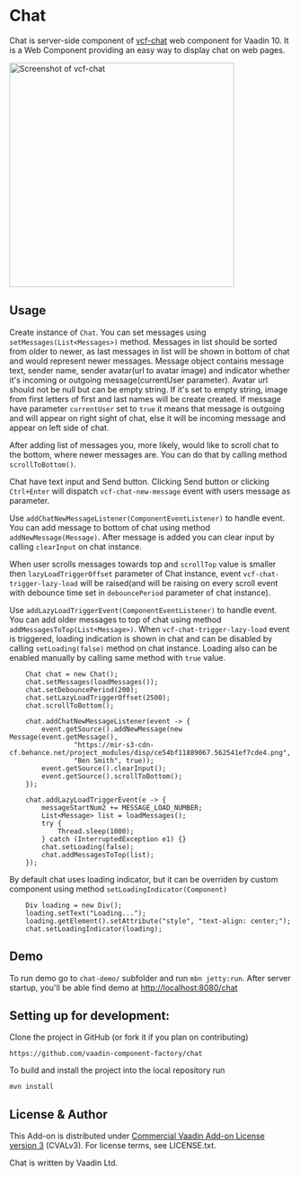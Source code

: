 # Chat

Chat is server-side component of [vcf-chat](https://github.com/vaadin-component-factory/vcf-chat) web component for Vaadin 10. 
It is a Web Component providing an easy way to display chat on web pages.

[<img src="https://raw.githubusercontent.com/vaadin/vcf-chat/master/screenshot.png" width="400" alt="Screenshot of vcf-chat">](https://vaadin.com/directory/components/vaadinvcf-chat)
## Usage

Create instance of `Chat`. You can set messages using `setMessages(List<Messages>)` method.
Messages in list should be sorted from older to newer, as last messages in list will be 
shown in bottom of chat and would represent newer messages. Message object contains  message text, 
sender name, sender avatar(url to avatar image) and indicator whether it's incoming or outgoing 
message(currentUser parameter). Avatar url should not be null but can be empty string. If it's set to 
empty string, image from first letters of  first and last names will be create created.
If message have parameter `currentUser` set to `true` it means that message is outgoing and 
will appear on right sight of chat, else it will be incoming message and appear on left side of chat.

After adding list of messages you, more likely, would like to scroll chat to the bottom, 
where newer messages are. You can do that by calling method `scrollToBottom()`.

Chat have text input and Send button. Clicking Send button or clicking `Ctrl+Enter` will dispatch 
`vcf-chat-new-message` event with users message as parameter.

Use `addChatNewMessageListener(ComponentEventListener)` to handle event. You can add message to bottom of chat 
using method `addNewMessage(Message)`. After message is added you can clear input by calling `clearInput`
on chat instance.

When user scrolls messages towards top and `scrollTop` value is smaller then `lazyLoadTriggerOffset`
parameter of Chat instance, event `vcf-chat-trigger-lazy-load` will be raised(and will be raising on every
scroll event with debounce time set in `debouncePeriod` parameter of chat instance). 

Use `addLazyLoadTriggerEvent(ComponentEventListener)` to handle event. You can add older messages
to top of chat using method `addMessagesToTop(List<Message>)`. When `vcf-chat-trigger-lazy-load` event 
is triggered, loading indication is shown in chat and can be disabled by calling `setLoading(false)` method 
on chat instance. Loading also can be enabled manually by calling same method with `true` value.

```
    Chat chat = new Chat();
    chat.setMessages(loadMessages());
    chat.setDebouncePeriod(200);
    chat.setLazyLoadTriggerOffset(2500);
    chat.scrollToBottom();

    chat.addChatNewMessageListener(event -> {
        event.getSource().addNewMessage(new Message(event.getMessage(),
                "https://mir-s3-cdn-cf.behance.net/project_modules/disp/ce54bf11889067.562541ef7cde4.png",
                "Ben Smith", true));
        event.getSource().clearInput();
        event.getSource().scrollToBottom();
    });

    chat.addLazyLoadTriggerEvent(e -> {
        messageStartNum2 += MESSAGE_LOAD_NUMBER;
        List<Message> list = loadMessages();
        try {
            Thread.sleep(1000);
        } catch (InterruptedException e1) {}
        chat.setLoading(false);
        chat.addMessagesToTop(list);
    });
```

By default chat uses [<vaadin-progress-bar indeterminate>](https://github.com/vaadin/vaadin-progress-bar) 
loading indicator, but it can be overriden by custom component using method `setLoadingIndicator(Component)`

```
    Div loading = new Div();
    loading.setText("Loading...");
    loading.getElement().setAttribute("style", "text-align: center;");
    chat.setLoadingIndicator(loading);
```


## Demo
To run demo go to `chat-demo/` subfolder and run `mbn jetty:run`.
After server startup, you'll be able find demo at [http://localhost:8080/chat](http://localhost:8080/chat)

## Setting up for development:

Clone the project in GitHub (or fork it if you plan on contributing)

```
https://github.com/vaadin-component-factory/chat
```

To build and install the project into the local repository run 

```mvn install ```

## License & Author

This Add-on is distributed under [Commercial Vaadin Add-on License version 3](http://vaadin.com/license/cval-3) (CVALv3). For license terms, see LICENSE.txt.

Chat is written by Vaadin Ltd.


